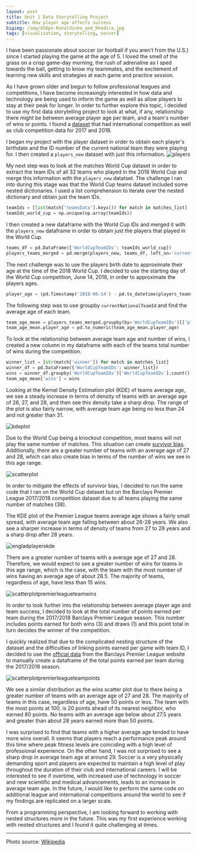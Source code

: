 ```yaml
---
layout: post
title: Unit 1 Data Storytelling Project 
subtitle: How player age affects success 
bigimg: /img/450px-Ronaldinho_and_Khedira.jpg
tags: [visualization, storytelling, soccer]
---
```


I have been passionate about soccer (or football if you aren't from the U.S.) since I started playing the game at the age of 5. I loved the smell of the grass on a crisp game-day morning, the rush of adrenaline as I sped towards the ball, getting to know my teammates, and the excitement of learning new skills and strategies at each game and practice session. 

As I have grown older and begun to follow professional leagues and competitions, I have become increasingly interested in how data and technology are being used to inform the game as well as allow players to stay at their peak for longer. In order to further explore this topic, I decided to use my first data storytelling project to look at what, if any, relationship there might be between average player age per team, and a team's number of wins or points. I found a [dataset](https://figshare.com/collections/Soccer_match_event_dataset/4415000/3) that had international competition as well as club competition data for 2017 and 2018.  

I began my project with the player dataset in order to obtain each player's birthdate and the ID number of the current national team they were playing for. I then created a `players_new` dataset with just this information. 
![players](/img/playersdf.PNG)

My next step was to look at the matches World Cup dataset in order to extract the team IDs of all 32 teams who played in the 2018 World Cup and merge this information with the `players_new` datatset. The challenge I ran into during this stage was that the World Cup teams dataset included some nested dictionaries. I used a list comprehension to iterate over the nested dictionary and obtain just the team IDs.

```python
teamIds = [list(match['teamsData'].keys()) for match in matches_list]
teamIds_world_cup = np.unique(np.array(teamIds))
```

I then created a new dataframe with the World Cup IDs and merged it with the `players_new` dataframe in order to obtain just the players that played in the World Cup.

```python
teams_df = pd.DataFrame({'WorldCupTeamIDs': teamIds_world_cup})
players_teams_merged = pd.merge(players_new, teams_df, left_on='currentNationalTeamIdStr', right_on= 'WorldCupTeamIDs', how='inner')
```

The next challenge was to use the players birth date to approximate their age at the time of the 2018 World Cup. I decided to use the starting day of the World Cup competition, June 14, 2018, in order to approximate the players ages.

```python
player_age = (pd.Timestamp('2018-06-14') - pd.to_datetime(players_teams_merged['birthDate'])) / np.timedelta64(1, 'Y')
```

The following step was to use groupby `currentNationalTeamId` and find the average age of each team.

```python
team_age_mean = players_teams_merged.groupby(by='WorldCupTeamIDs')[['player_age']].mean()
team_age_mean.player_age = pd.to_numeric(team_age_mean.player_age)
```

To look at the relationship between average team age and number of wins, I created a new column in my dataframe with each of the teams total number of wins during the competition.

```python
winner_list = [str(match['winner']) for match in matches_list]
winner_df = pd.DataFrame({'WorldCupTeamIDs': winner_list})
wins = winner_df.groupby('WorldCupTeamIDs')['WorldCupTeamIDs'].count()
team_age_mean['wins'] = wins
```

Looking at the Kernel Density Estimation plot (KDE) of teams average age, we see a steady increase in terms of density of teams with an average age of 26, 27, and 28, and then see this density take a sharp drop. The range of the plot is also fairly narrow, with average team age being no less than 24 and not greater than 31. 

![kdeplot](/img/avgworldcupplayerage.PNG)

Due to the World Cup being a knockout competition, most teams will not play the same number of matches. This situation can create [survivor bias](https://en.wikipedia.org/wiki/Survivorship_bias). Additionally, there are a greater number of teams with an average age of 27 and 28, which can also create bias in terms of the number of wins we see in this age range. 

![scatterplot](/img/avgageworldcupscatter.PNG)

In order to mitigate the effects of survivor bias, I decided to run the same code that I ran on the World Cup dataset but on the Barclays Premier League 2017/2018 competition dataset due to all teams playing the same number of matches (38). 

The KDE plot of the Premier League teams average age shows a fairly small spread, with average team age falling between about 26-28 years. We also see a sharper increase in terms of density of teams from 27 to 28 years and a sharp drop after 28 years. 

![engladplayerskde](/img/avgplayeragekdeengland.PNG)

There are a greater number of teams with a average age of 27 and 28. Therefore, we would expect to see a greater number of wins for teams in this age range, which is the case, with the team with the most number of wins having an average age of about 28.5. The majority of teams, regardless of age, have less than 15 wins. 

![scatterplotpremierleagueteamwins](/img/avgageenglandpointsscatter.PNG)

In order to look further into the relationship between average player age and team success, I decided to look at the total number of points earned per team during the 2017/2018 Barclays Premier League season. This number includes points earned for both wins (3) and draws (1) and this point total in turn decides the winner of the competition. 

I quickly realized that due to the complicated nesting structure of the dataset and the difficulties of linking points earned per game with team ID, I decided to use the [official data](https://www.premierleague.com/tables?co=1&se=79&ha=-1) from the Barclays Premier League website to manually create a dataframe of the total points earned per team during the 2017/2018 season. 

![scatterplotpremierleagueteampoints](/img/avgagetotalpointsengland.PNG)

We see a similar distribution as the wins scatter plot due to there being a greater number of teams with an average age of 27 and 28. The majority of teams in this case, regardless of age, have 50 points or less. The team with the most points at 100, is 20 points ahead of its nearest neighbor, who earned 80 points. No teams with an average age below about 27.5 years and greater than about 28 years earned more than 50 points. 

I was surprised to find that teams with a higher average age tended to have more wins overall. It seems that players reach a performance peak around this time where peak fitness levels are coinciding with a high level of professional experience. On the other hand, I was not surprised to see a sharp drop in average team age at around 29. Soccer is a very physically demanding sport and players are expected to maintain a high level of play throughout the duration of their club and international careers. I will be interested to see if overtime, with increased use of technology in soccer and new scientific and medical advancements, leads to an increase in average team age. In the future, I would like to perform the same code on additional league and international competitions around the world to see if my findings are replicated on a larger scale. 

From a programming perspective, I am looking forward to working with nested structures more in the future. This was my first experience working with nested structures and I found it quite challenging at times. 


--------------------------------
Photo source: [Wikipedia](https://en.wikipedia.org/wiki/Association_football)
